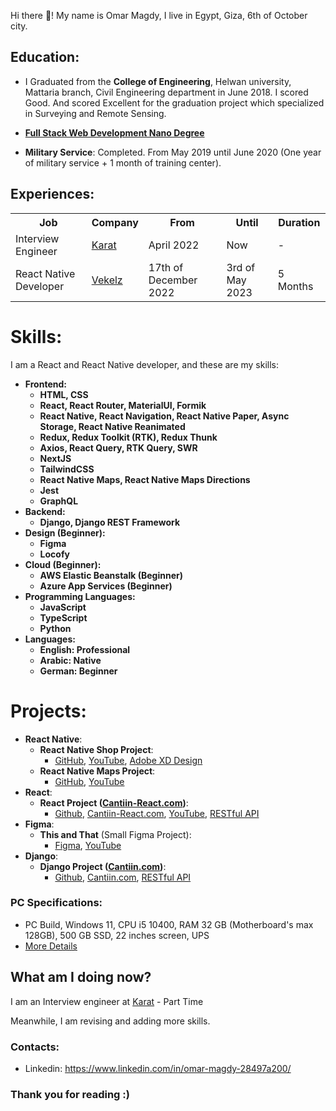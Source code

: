 Hi there 👋! My name is Omar Magdy, I live in Egypt,
Giza, 6th of October city.

## Education:

- I Graduated from the **College of Engineering**, Helwan university,
  Mattaria branch, Civil Engineering department in June 2018. I scored Good. And scored Excellent for the graduation project
  which specialized in Surveying and Remote Sensing.

- **[Full Stack Web Development Nano Degree](https://graduation.udacity.com/confirm/ELAEXGHP)**

- **Military Service**: Completed. From May 2019 until June 2020 (One year of military service + 1 month of training center).

## Experiences:

<table>
<tr>
<th>Job</th>
<th>Company</th>
<th>From</th>
<th>Until</th>
<th>Duration</th>
</tr>

<tr>
<td>Interview Engineer</td>
<td><a href="https://karat.com/">Karat</a></td>
<td>April 2022</td>
<td>Now</td>
<td>-</td>
</tr>

<tr>
<td>React Native Developer</td>
<td><a href="https://www.vekelz.com/">Vekelz</a></td>
<td>17th of December 2022</td>
<td>3rd of May 2023</td>
<td>5 Months</td>
</tr>

</table>

# Skills:

I am a React and React Native developer, and these are my skills:

<b>

- Frontend:
  - HTML, CSS
  - React, React Router, MaterialUI, Formik
  - React Native, React Navigation, React Native Paper, Async Storage, React Native Reanimated
  - Redux, Redux Toolkit (RTK), Redux Thunk
  - Axios, React Query, RTK Query, SWR
  - NextJS
  - TailwindCSS
  - React Native Maps, React Native Maps Directions
  - Jest
  - GraphQL
- Backend:
  - Django, Django REST Framework
- Design (Beginner):
  - Figma
  - Locofy
- Cloud (Beginner):
  - AWS Elastic Beanstalk (Beginner)
  - Azure App Services (Beginner)
- Programming Languages:
  - JavaScript
  - TypeScript
  - Python
- Languages:
  - English: Professional
  - Arabic: Native
  - German: Beginner

</b>

# Projects:

- **React Native**:
  - **React Native Shop Project**:
    - [GitHub](https://github.com/OmarThinks/React-Native-Task-01), [YouTube](https://www.youtube.com/watch?v=dTSoL403MG4), [Adobe XD Design](https://xd.adobe.com/view/c051e850-df50-4652-be4f-2912e2ed33ad-9502/)
  - **React Native Maps Project**:
    - [GitHub](https://github.com/OmarThinks/React-Native-Maps-Project), [YouTube](https://www.youtube.com/watch?v=P655DFkNkYs)
- **React**:
  - **React Project ([Cantiin-React.com](https://www.cantiin-react.com/))**:
    - [Github](https://github.com/OmarThinks/Cantiin-React-NextJS), [Cantiin-React.com](https://www.cantiin-react.com/), [YouTube](https://www.youtube.com/watch?v=sBj2vWlMLfc), [RESTful API](https://www.cantiin.com/api/)
- **Figma**:
  - **This and That** (Small Figma Project):
    - [Figma](https://www.figma.com/community/file/1258689995235847502/This-%26-That), [YouTube](https://www.youtube.com/watch?v=Uyq_2uKjExI)
- **Django**:
  - **Django Project ([Cantiin.com](https://www.cantiin.com/))**:
    - [Github](https://github.com/OmarThinks/cantiin_django), [Cantiin.com](https://www.cantiin.com/), [RESTful API](https://www.cantiin.com/api/)

### PC Specifications:

- PC Build, Windows 11, CPU i5 10400, RAM 32 GB (Motherboard's max 128GB),
  500 GB SSD, 22 inches screen, UPS
- [More Details](pc.md)

## What am I doing now?

I am an Interview engineer at <a href="https://karat.com/">Karat</a> - Part Time

Meanwhile, I am revising and adding more skills.

### Contacts:

- Linkedin: <https://www.linkedin.com/in/omar-magdy-28497a200/>

<!--

- Facebook: <https://www.facebook.com/profile.php?id=100030832995538>

-->

### Thank you for reading :)
